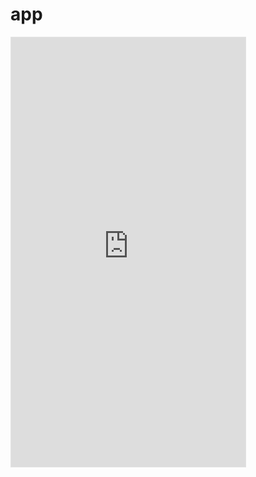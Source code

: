 # app
<iframe style="border: 1px solid rgba(0, 0, 0, 0.1);" width="375" height="687" src="https://app.uizard.io/p/8ba53981/embed" allowfullscreen></iframe>

